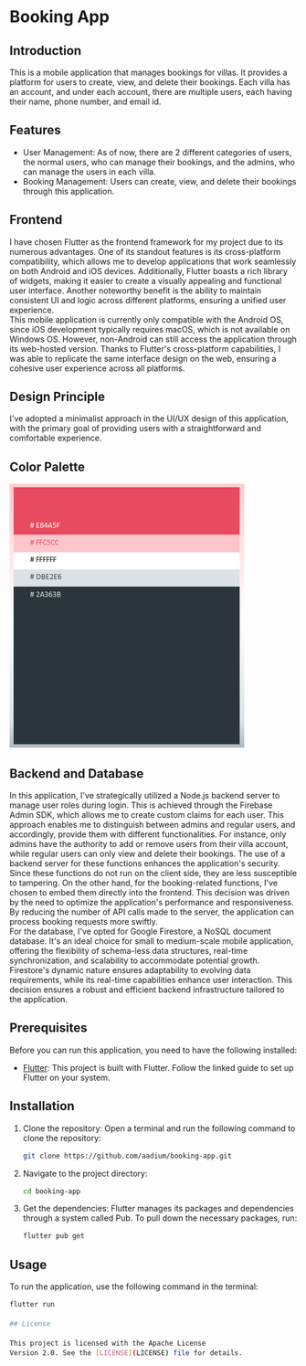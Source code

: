 # Booking App

## Introduction

This is a mobile application that manages bookings for villas. It provides a platform for users to create, view, and delete their bookings. Each villa has an account, and under each account, there are multiple users, each having their name, phone number, and email id. 

## Features

- User Management: As of now, there are 2 different categories of users, the normal users, who can manage their bookings, and the admins, who can manage the users in each villa.
- Booking Management: Users can create, view, and delete their bookings through this application.

## Frontend

I have chosen Flutter as the frontend framework for my project due to its numerous advantages. One of its standout features is its cross-platform compatibility, which allows me to develop applications that work seamlessly on both Android and iOS devices. Additionally, Flutter boasts a rich library of widgets, making it easier to create a visually appealing and functional user interface. Another noteworthy benefit is the ability to maintain consistent UI and logic across different platforms, ensuring a unified user experience.<br>
This mobile application is currently only compatible with the Android OS, since iOS development typically requires macOS, which is not available on Windows OS. However, non-Android can still access the application through its web-hosted version. Thanks to Flutter's cross-platform capabilities, I was able to replicate the same interface design on the web, ensuring a cohesive user experience across all platforms.

## Design Principle

I've adopted a minimalist approach in the UI/UX design of this application, with the primary goal of providing users with a straightforward and comfortable experience. 

## Color Palette

![Color Palette](assets/color_palette_cropped.png)

## Backend and Database

In this application, I've strategically utilized a Node.js backend server to manage user roles during login. This is achieved through the Firebase Admin SDK, which allows me to create custom claims for each user. This approach enables me to distinguish between admins and regular users, and accordingly, provide them with different functionalities. For instance, only admins have the authority to add or remove users from their villa account, while regular users can only view and delete their bookings. The use of a backend server for these functions enhances the application's security. Since these functions do not run on the client side, they are less susceptible to tampering. On the other hand, for the booking-related functions, I've chosen to embed them directly into the frontend. This decision was driven by the need to optimize the application's performance and responsiveness. By reducing the number of API calls made to the server, the application can process booking requests more swiftly.<br>
For the database, I've opted for Google Firestore, a NoSQL document database. It's an ideal choice for small to medium-scale mobile application, offering the flexibility of schema-less data structures, real-time synchronization, and scalability to accommodate potential growth. Firestore's dynamic nature ensures adaptability to evolving data requirements, while its real-time capabilities enhance user interaction. This decision ensures a robust and efficient backend infrastructure tailored to the application.

## Prerequisites

Before you can run this application, you need to have the following installed:

- [Flutter](https://flutter.dev/docs/get-started/install): This project is built with Flutter. Follow the linked guide to set up Flutter on your system.

## Installation

1. Clone the repository: Open a terminal and run the following command to clone the repository:

    ```bash
    git clone https://github.com/aadium/booking-app.git
    ```

2. Navigate to the project directory:

    ```bash
    cd booking-app
    ```

3. Get the dependencies: Flutter manages its packages and dependencies through a system called Pub. To pull down the necessary packages, run:

    ```bash
    flutter pub get
    ```

## Usage

To run the application, use the following command in the terminal:

```bash
flutter run

## License

This project is licensed with the Apache License
Version 2.0. See the [LICENSE](LICENSE) file for details.